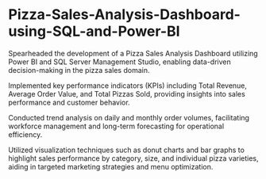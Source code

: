 # Pizza-Sales-Analysis-Dashboard-using-SQL-and-Power-BI

Spearheaded the development of a Pizza Sales Analysis Dashboard utilizing Power BI and SQL Server Management Studio, enabling
data-driven decision-making in the pizza sales domain.

Implemented key performance indicators (KPIs) including Total Revenue, Average Order Value, and Total Pizzas Sold, providing
insights into sales performance and customer behavior.

Conducted trend analysis on daily and monthly order volumes, facilitating workforce management and long-term forecasting for
operational efficiency.

Utilized visualization techniques such as donut charts and bar graphs to highlight sales performance by category, size, and
individual pizza varieties, aiding in targeted marketing strategies and menu optimization.
